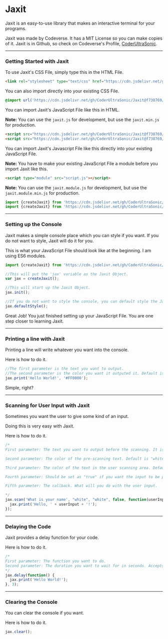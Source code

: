 # Jaxit
Jaxit is an easy-to-use library that makes an interactive terminal for your programs.

Jaxit was made by Codeverse. It has a MIT License so you can make copies of it.
Jaxit is in Github, so check on Codeverse's Profile, [CoderUltraSonic](https://github.com/CoderUltraSonic).

---

### Getting Started with Jaxit

To use Jaxit's CSS File, simply type this in the HTML File.

```html 
<link rel="stylesheet" type="text/css" href="https://cdn.jsdelivr.net/gh/CoderUltraSonic/Jaxit@f738769/jaxit.css">
```
You can also import directly into your existing CSS File.

```css
@import url('https://cdn.jsdelivr.net/gh/CoderUltraSonic/Jaxit@f738769/jaxit.css');
```

You can import Jaxit's JavaScript File like this in HTML.

**Note:** You can use the `jaxit.js` for development, but use the `jaxit.min.js` for production.

```html
<script src="https://cdn.jsdelivr.net/gh/CoderUltraSonic/Jaxit@f738769/jaxit.js"></script>
<script src="https://cdn.jsdelivr.net/gh/CoderUltraSonic/Jaxit@f738769/jaxit.min.js"></script>
```

You can import Jaxit's Javascript File like this directly into your existing JavaScript File.

**Note:** You have to make your existing JavaScript File a module before you import Jaxit like this. 
```html
<script type="module" src="script.js"></script>
```

**Note:** You can use the `jaxit.module.js` for development, but use the `jaxit.module.min.js` for production.

```js 
import {createJaxit} from 'https://cdn.jsdelivr.net/gh/CoderUltraSonic/Jaxit@f738769/jaxit.module.js';
import {createJaxit} from 'https://cdn.jsdelivr.net/gh/CoderUltraSonic/Jaxit@f738769/jaxit.module.min.js';
```

---

### Setting up the Console

Jaxit makes a simple console place which you can style if you want. If you do not want to style, Jaxit will do it for you.

This is what your JavaScript File should look like at the beginning. I am using ES6 modules.

```js
import {createJaxit} from 'https://cdn.jsdelivr.net/gh/CoderUltraSonic/Jaxit@f738769/jaxit.module.js';

//This will put the 'jax' variable as the Jaxit Object.
var jax = createJaxit();

//This will start up the Jaxit Object.
jax.init();

//If you do not want to style the console, you can default style the Jaxit Console using this method.
jax.defaultStyle();

```

Great Job! You just finished setting up your JavaScript File. You are one step closer to learning Jaxit.

---

### Printing a line with Jaxit

Printing a line will write whatever you want into the console.

Here is how to do it.

```js
//The first parameter is the text you want to output.
//The second parameter is the color you want it outputed it. Default is "white".
jax.print('Hello World!', '#FF0000');
```

Simple, right?

---

### Scanning for User Input with Jaxit

Sometimes you want the user to give some kind of an input.

Doing this is very easy with Jaxit.

Here is how to do it.

```js
/*
First parameter: The text you want to output before the scanning. It is like an incentive to give an input.

Second parameter: The color of the pre-scanning text. Default is "white".

Third parameter: The color of the text in the user scanning area. Default is "white".

Fourth parameter: Should be set as "true" if you want the input to be parsed into an integer. Should be set as "false" if you want the input to be parsed into a string. Default is "false".

Fifth parameter: The callback. What will you do with the user input.

*/
jax.scan('What is your name', "white", "white", false, function(userInput) {
  jax.print('Hello, ' + userInput + '!');
});
```

---

### Delaying the Code

Jaxit provides a delay function for your code.

Here is how to do it.

```js
/*
First parameter: The function you want to do.
Second parameter: The duration you want to wait for in seconds. Accepts decimals until three decimal places.
*/
jax.delay(function() {
  jax.print('Hello World!');
}, 3);
```

---

### Clearing the Console

You can clear the console if you want.

Here is how to do it.

```js
jax.clear();
```
